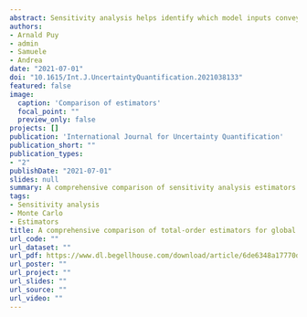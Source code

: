 ```yaml
---
abstract: Sensitivity analysis helps identify which model inputs convey the most uncertainty to the model output. One of the most authoritative measures in global sensitivity analysis is the Sobol' total-order index, which can be computed with several different estimators. Although previous comparisons exist, it is hard to know which estimator performs best since the results are contingent on the benchmark setting defined by the analyst (the sampling method, the distribution of the model inputs, the number of model runs, the test function or model and its dimensionality, the weight of higher order effects, or the performance measure selected). Here we compare several total-order estimators in an eight-dimension hypercube, where these benchmark parameters are treated as random parameters. This arrangement significantly relaxes the dependency of the results on the benchmark design. We observe that the most accurate estimators are from Razavi and Gupta, Jansen, or Janon/Monod for factor prioritization, and from Jansen, Janon/Monod, or Azzini and Rosatifor approaching the "true" total-order indices. The rest lag considerably behind. Our work helps analysts navigate myriad total-order formulae by reducing the uncertainty in the selection of the most appropriate estimator.
authors:
- Arnald Puy
- admin
- Samuele
- Andrea
date: "2021-07-01"
doi: "10.1615/Int.J.UncertaintyQuantification.2021038133"
featured: false
image:
  caption: 'Comparison of estimators'
  focal_point: ""
  preview_only: false
projects: []
publication: 'International Journal for Uncertainty Quantification'
publication_short: ""
publication_types:
- "2"
publishDate: "2021-07-01"
slides: null
summary: A comprehensive comparison of sensitivity analysis estimators using a metafunction approach.
tags:
- Sensitivity analysis
- Monte Carlo
- Estimators
title: A comprehensive comparison of total-order estimators for global sensitivity analysis
url_code: ""
url_dataset: ""
url_pdf: https://www.dl.begellhouse.com/download/article/6de6348a17770dba/IJUQ1202(1)-38133.pdf
url_poster: ""
url_project: ""
url_slides: ""
url_source: ""
url_video: ""
---
```



